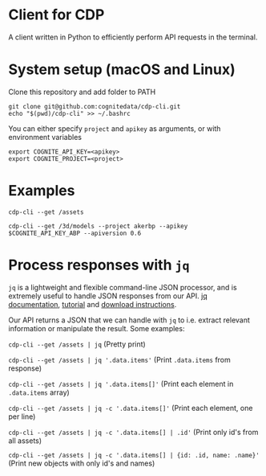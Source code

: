 # Client for CDP
A client written in Python to efficiently perform API requests in the terminal.
# System setup (macOS and Linux)
Clone this repository and add folder to PATH
```
git clone git@github.com:cognitedata/cdp-cli.git
echo "$(pwd)/cdp-cli" >> ~/.bashrc
```
You can either specify `project` and `apikey` as arguments, or with environment variables
```
export COGNITE_API_KEY=<apikey>
export COGNITE_PROJECT=<project>
```
# Examples

`cdp-cli --get /assets`

`cdp-cli --get /3d/models --project akerbp --apikey $COGNITE_API_KEY_ABP --apiversion 0.6`

# Process responses with `jq`
`jq` is a lightweight and flexible command-line JSON processor, and is extremely useful to handle JSON responses from our API.
[jq documentation](https://stedolan.github.io/jq/), [tutorial](https://stedolan.github.io/jq/tutorial/) and [download instructions](https://stedolan.github.io/jq/download/).

Our API returns a JSON that we can handle with `jq` to i.e. extract relevant information or manipulate the result. Some examples:

`cdp-cli --get /assets | jq` (Pretty print)

`cdp-cli --get /assets | jq '.data.items'` (Print `.data.items` from response)

`cdp-cli --get /assets | jq '.data.items[]'` (Print each element in `.data.items` array)

`cdp-cli --get /assets | jq -c '.data.items[]'` (Print each element, one per line)

`cdp-cli --get /assets | jq -c '.data.items[] | .id'` (Print only id's from all assets)

`cdp-cli --get /assets | jq -c '.data.items[] | {id: .id, name: .name}'` (Print new objects with only id's and names)
